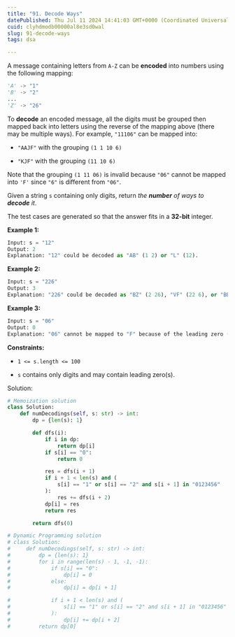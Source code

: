 ```yaml
---
title: "91. Decode Ways"
datePublished: Thu Jul 11 2024 14:41:03 GMT+0000 (Coordinated Universal Time)
cuid: clyhdmodb00000al8e3sd0wal
slug: 91-decode-ways
tags: dsa

---
```


A message containing letters from `A-Z` can be **encoded** into numbers using the following mapping:

```python
'A' -> "1"
'B' -> "2"
...
'Z' -> "26"
```

To **decode** an encoded message, all the digits must be grouped then mapped back into letters using the reverse of the mapping above (there may be multiple ways). For example, `"11106"` can be mapped into:

* `"AAJF"` with the grouping `(1 1 10 6)`
    
* `"KJF"` with the grouping `(11 10 6)`
    

Note that the grouping `(1 11 06)` is invalid because `"06"` cannot be mapped into `'F'` since `"6"` is different from `"06"`.

Given a string `s` containing only digits, return *the* ***number*** *of ways to* ***decode*** *it*.

The test cases are generated so that the answer fits in a **32-bit** integer.

**Example 1:**

```python
Input: s = "12"
Output: 2
Explanation: "12" could be decoded as "AB" (1 2) or "L" (12).
```

**Example 2:**

```python
Input: s = "226"
Output: 3
Explanation: "226" could be decoded as "BZ" (2 26), "VF" (22 6), or "BBF" (2 2 6).
```

**Example 3:**

```python
Input: s = "06"
Output: 0
Explanation: "06" cannot be mapped to "F" because of the leading zero ("6" is different from "06").
```

**Constraints:**

* `1 <= s.length <= 100`
    
* `s` contains only digits and may contain leading zero(s).
    

Solution:

```python
# Memoization solution 
class Solution:
    def numDecodings(self, s: str) -> int:
        dp = {len(s): 1}

        def dfs(i):
            if i in dp:
                return dp[i]
            if s[i] == "0":
                return 0

            res = dfs(i + 1)
            if i + 1 < len(s) and (
                s[i] == "1" or s[i] == "2" and s[i + 1] in "0123456"
            ):
                res += dfs(i + 2)
            dp[i] = res
            return res

        return dfs(0)

# Dynamic Programming solution
# class Solution:
#     def numDecodings(self, s: str) -> int:
#         dp = {len(s): 1}
#         for i in range(len(s) - 1, -1, -1):
#             if s[i] == "0":
#                 dp[i] = 0
#             else:
#                 dp[i] = dp[i + 1]

#             if i + 1 < len(s) and (
#                 s[i] == "1" or s[i] == "2" and s[i + 1] in "0123456"
#             ):
#                 dp[i] += dp[i + 2]
#         return dp[0]
 
```